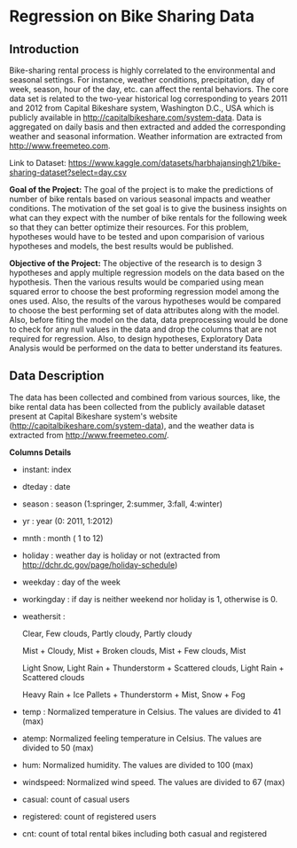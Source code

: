 # Regression on Bike Sharing Data

## Introduction
Bike-sharing rental process is highly correlated to the environmental and seasonal settings. For instance, weather conditions, precipitation, day of week, season, hour of the day, etc. can affect the rental behaviors. The core data set is related to the two-year historical log corresponding to years 2011 and 2012 from Capital Bikeshare system, Washington D.C., USA which is publicly available in http://capitalbikeshare.com/system-data. Data is aggregated on daily basis and then extracted and added the corresponding weather and seasonal information. Weather information are extracted from http://www.freemeteo.com.

Link to Dataset: https://www.kaggle.com/datasets/harbhajansingh21/bike-sharing-dataset?select=day.csv

**Goal of the Project:**
The goal of the project is to make the predictions of number of bike rentals based on various seasonal impacts and weather conditions. The motivation of the set goal is to give the business insights on what can they expect with the number of bike rentals for the following week so that they can better optimize their resources. For this problem, hypotheses would have to be tested and upon comparision of various hypotheses and models, the best results would be published.

**Objective of the Project:**
The objective of the research is to design 3 hypotheses and apply multiple regression models on the data based on the hypothesis. Then the various results would be comparied using mean squared error to choose the best proforming regression model among the ones used. Also, the results of the varous hypotheses would be compared to choose the best performing set of data attributes along with the model. Also, before fiting the model on the data, data preprocessing would be done to check for any null values in the data and drop the columns that are not required for regression. Also, to design hypotheses, Exploratory Data Analysis would be performed on the data to better understand its features.

## Data Description
The data has been collected and combined from various sources, like, the bike rental data has been collected from the publicly available dataset present at Capital Bikeshare system's website (http://capitalbikeshare.com/system-data), and the weather data is extracted from http://www.freemeteo.com/.

**Columns Details**

- instant: index
- dteday : date
- season : season (1:springer, 2:summer, 3:fall, 4:winter)
- yr : year (0: 2011, 1:2012)
- mnth : month ( 1 to 12)
- holiday : weather day is holiday or not (extracted from http://dchr.dc.gov/page/holiday-schedule)
- weekday : day of the week
- workingday : if day is neither weekend nor holiday is 1, otherwise is 0.
- weathersit :
  
  Clear, Few clouds, Partly cloudy, Partly cloudy
  
  Mist + Cloudy, Mist + Broken clouds, Mist + Few clouds, Mist
  
  Light Snow, Light Rain + Thunderstorm + Scattered clouds, Light Rain + Scattered clouds
  
  Heavy Rain + Ice Pallets + Thunderstorm + Mist, Snow + Fog
  
- temp : Normalized temperature in Celsius. The values are divided to 41 (max)
- atemp: Normalized feeling temperature in Celsius. The values are divided to 50 (max)
- hum: Normalized humidity. The values are divided to 100 (max)
- windspeed: Normalized wind speed. The values are divided to 67 (max)
- casual: count of casual users
- registered: count of registered users
- cnt: count of total rental bikes including both casual and registered
